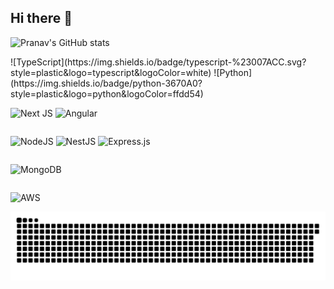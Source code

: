 ## Hi there 👋

<style>
  .container {
    display: grid;
  }
</style>

![Pranav's GitHub stats](https://github-readme-stats.vercel.app/api?username=PranavDhamanage&show_icons=true&theme=radical)
<div class='container'>
  ![TypeScript](https://img.shields.io/badge/typescript-%23007ACC.svg?style=plastic&logo=typescript&logoColor=white) 
![Python](https://img.shields.io/badge/python-3670A0?style=plastic&logo=python&logoColor=ffdd54) 

![Next JS](https://img.shields.io/badge/Next-black?style=plastic&logo=next.js&logoColor=white)
![Angular](https://img.shields.io/badge/angular-%23DD0031.svg?style=plastic&logo=angular&logoColor=white)

![NodeJS](https://img.shields.io/badge/node.js-6DA55F?style=plastic&logo=node.js&logoColor=white)
![NestJS](https://img.shields.io/badge/nestjs-%23E0234E.svg?style=plastic&logo=nestjs&logoColor=white)
![Express.js](https://img.shields.io/badge/express.js-%23404d59.svg?style=plastic&logo=express&logoColor=%2361DAFB)

![MongoDB](https://img.shields.io/badge/MongoDB-%234ea94b.svg?style=plastic&logo=mongodb&logoColor=white)

![AWS](https://img.shields.io/badge/AWS-%23FF9900.svg?style=plastic&logo=amazon-aws&logoColor=white) 
</div>



<picture>
  <img src="output/snake.svg" alt="Snake animation" />
</picture>

<!--
**PranavDhamanage/PranavDhamanage** is a ✨ _special_ ✨ repository because its `README.md` (this file) appears on your GitHub profile.
Here are some ideas to get you started:

- 🔭 I’m currently working on ...
- 🌱 I’m currently learning ...
- 👯 I’m looking to collaborate on ...
- 🤔 I’m looking for help with ...
- 💬 Ask me about ...
- 📫 How to reach me: ...
- 😄 Pronouns: ...
- ⚡ Fun fact: ...
-->
